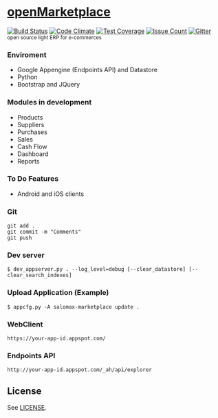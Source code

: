 # [openMarketplace](https://salomax-marketplace.appspot.com) 
[![Build Status](https://travis-ci.org/salomax/openMarketplace.svg?branch=master)](https://travis-ci.org/salomax/openMarketplace)
[![Code Climate](https://codeclimate.com/github/salomax/openMarketplace/badges/gpa.svg)](https://codeclimate.com/github/salomax/openMarketplace) [![Test Coverage](https://codeclimate.com/github/salomax/openMarketplace/badges/coverage.svg)](https://codeclimate.com/github/salomax/openMarketplace/coverage) [![Issue Count](https://codeclimate.com/github/salomax/openMarketplace/badges/issue_count.svg)](https://codeclimate.com/github/salomax/openMarketplace) [![Gitter](https://badges.gitter.im/salomax/openMarketplace.svg)](https://gitter.im/salomax/openMarketplace?utm_source=badge&utm_medium=badge&utm_campaign=pr-badge)
<sup>open source light ERP for e-commerces</sup>

### Enviroment

- Google Appengine (Endpoints API) and Datastore
- Python
- Bootstrap and JQuery

### Modules in development
- Products
- Suppliers
- Purchases
- Sales
- Cash Flow
- Dashboard
- Reports

### To Do Features
- Android and iOS clients

### Git

	git add .
	git commit -m "Comments"
	git push

### Dev server

	$ dev_appserver.py . --log_level=debug [--clear_datastore] [--clear_search_indexes]

### Upload Application (Example)

	$ appcfg.py -A salomax-marketplace update .

### WebClient

	https://your-app-id.appspot.com/

### Endpoints API

	http://your-app-id.appspot.com/_ah/api/explorer
	
## License

See [LICENSE](https://github.com/salomax/openMarketplace/blob/master/LICENSE).	

